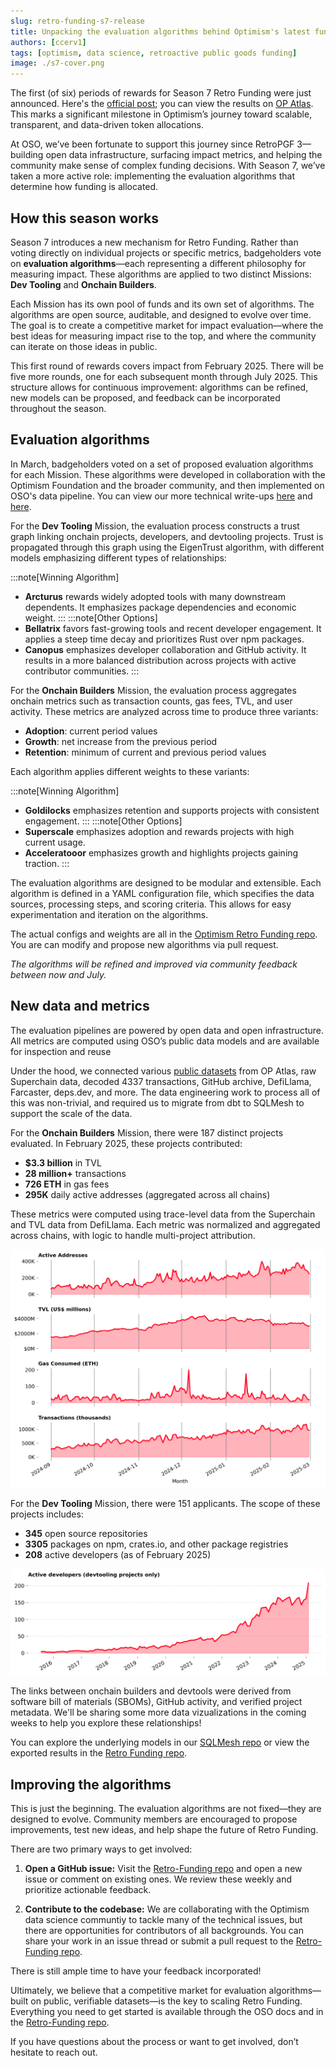 ```yaml
---
slug: retro-funding-s7-release
title: Unpacking the evaluation algorithms behind Optimism's latest funding round
authors: [ccerv1]
tags: [optimism, data science, retroactive public goods funding]
image: ./s7-cover.png
---
```


The first (of six) periods of rewards for Season 7 Retro Funding were just announced. Here's the [official post](https://x.com/Optimism/status/1907849098084102425); you can view the results on [OP Atlas](https://atlas.optimism.io/round/results?rounds=7%2C8). This marks a significant milestone in Optimism’s journey toward scalable, transparent, and data-driven token allocations.

At OSO, we’ve been fortunate to support this journey since RetroPGF 3—building open data infrastructure, surfacing impact metrics, and helping the community make sense of complex funding decisions. With Season 7, we’ve taken a more active role: implementing the evaluation algorithms that determine how funding is allocated.

<!-- truncate -->

## How this season works

Season 7 introduces a new mechanism for Retro Funding. Rather than voting directly on individual projects or specific metrics, badgeholders vote on **evaluation algorithms**—each representing a different philosophy for measuring impact. These algorithms are applied to two distinct Missions: **Dev Tooling** and **Onchain Builders**.

Each Mission has its own pool of funds and its own set of algorithms. The algorithms are open source, auditable, and designed to evolve over time. The goal is to create a competitive market for impact evaluation—where the best ideas for measuring impact rise to the top, and where the community can iterate on those ideas in public.

This first round of rewards covers impact from February 2025. There will be five more rounds, one for each subsequent month through July 2025. This structure allows for continuous improvement: algorithms can be refined, new models can be proposed, and feedback can be incorporated throughout the season.

## Evaluation algorithms

In March, badgeholders voted on a set of proposed evaluation algorithms for each Mission. These algorithms were developed in collaboration with the Optimism Foundation and the broader community, and then implemented on OSO's data pipeline. You can view our more technical write-ups [here](../../docs/contribute-models/retrofunding/s7-devtooling) and [here](../../docs/contribute-models/retrofunding/s7-onchain-builders).

For the **Dev Tooling** Mission, the evaluation process constructs a trust graph linking onchain projects, developers, and devtooling projects. Trust is propagated through this graph using the EigenTrust algorithm, with different models emphasizing different types of relationships:

:::note[Winning Algorithm]

- **Arcturus** rewards widely adopted tools with many downstream dependents. It emphasizes package dependencies and economic weight.
  :::
  :::note[Other Options]
- **Bellatrix** favors fast-growing tools and recent developer engagement. It applies a steep time decay and prioritizes Rust over npm packages.
- **Canopus** emphasizes developer collaboration and GitHub activity. It results in a more balanced distribution across projects with active contributor communities.
  :::

For the **Onchain Builders** Mission, the evaluation process aggregates onchain metrics such as transaction counts, gas fees, TVL, and user activity. These metrics are analyzed across time to produce three variants:

- **Adoption**: current period values
- **Growth**: net increase from the previous period
- **Retention**: minimum of current and previous period values

Each algorithm applies different weights to these variants:

:::note[Winning Algorithm]

- **Goldilocks** emphasizes retention and supports projects with consistent engagement.
  :::
  :::note[Other Options]
- **Superscale** emphasizes adoption and rewards projects with high current usage.
- **Acceleratooor** emphasizes growth and highlights projects gaining traction.
  :::

The evaluation algorithms are designed to be modular and extensible. Each algorithm is defined in a YAML configuration file, which specifies the data sources, processing steps, and scoring criteria. This allows for easy experimentation and iteration on the algorithms.

The actual configs and weights are all in the [Optimism Retro Funding repo](https://github.com/ethereum-optimism/Retro-Funding). You are can modify and propose new algorithms via pull request.

_The algorithms will be refined and improved via community feedback between now and July._

## New data and metrics

The evaluation pipelines are powered by open data and open infrastructure. All metrics are computed using OSO’s public data models and are available for inspection and reuse

Under the hood, we connected various [public datasets](../../docs/integrate/datasets/) from OP Atlas, raw Superchain data, decoded 4337 transactions, GitHub archive, DefiLlama, Farcaster, deps.dev, and more. The data engineering work to process all of this was non-trivial, and required us to migrate from dbt to SQLMesh to support the scale of the data.

For the **Onchain Builders** Mission, there were 187 distinct projects evaluated. In February 2025, these projects contributed:

- **$3.3 billion** in TVL
- **28 million+** transactions
- **726 ETH** in gas fees
- **295K** daily active addresses (aggregated across all chains)

These metrics were computed using trace-level data from the Superchain and TVL data from DefiLlama. Each metric was normalized and aggregated across chains, with logic to handle multi-project attribution.

![metrics](./s7-metrics.png)

For the **Dev Tooling** Mission, there were 151 applicants. The scope of these projects includes:

- **345** open source repositories
- **3305** packages on npm, crates.io, and other package registries
- **208** active developers (as of February 2025)

![metrics](./s7-active-devs.png)

The links between onchain builders and devtools were derived from software bill of materials (SBOMs), GitHub activity, and verified project metadata. We'll be sharing some more data vizualizations in the coming weeks to help you explore these relationships!

You can explore the underlying models in our [SQLMesh repo](https://github.com/opensource-observer/oso/tree/main/warehouse/oso_sqlmesh/models/intermediate/superchain) or view the exported results in the [Retro Funding repo](https://github.com/ethereum-optimism/Retro-Funding/).

## Improving the algorithms

This is just the beginning. The evaluation algorithms are not fixed—they are designed to evolve. Community members are encouraged to propose improvements, test new ideas, and help shape the future of Retro Funding.

There are two primary ways to get involved:

1. **Open a GitHub issue:** Visit the [Retro-Funding repo](https://github.com/ethereum-optimism/Retro-Funding/issues) and open a new issue or comment on existing ones. We review these weekly and prioritize actionable feedback.

2. **Contribute to the codebase:** We are collaborating with the Optimism data science communtiy to tackle many of the technical issues, but there are opportunities for contributors of all backgrounds. You can share your work in an issue thread or submit a pull request to the [Retro-Funding repo](https://github.com/ethereum-optimism/Retro-Funding).

There is still ample time to have your feedback incorporated!

Ultimately, we believe that a competitive market for evaluation algorithms—built on public, verifiable datasets—is the key to scaling Retro Funding. Everything you need to get started is available through the OSO docs and in the [Retro-Funding repo](https://github.com/ethereum-optimism/Retro-Funding).

If you have questions about the process or want to get involved, don’t hesitate to reach out.
